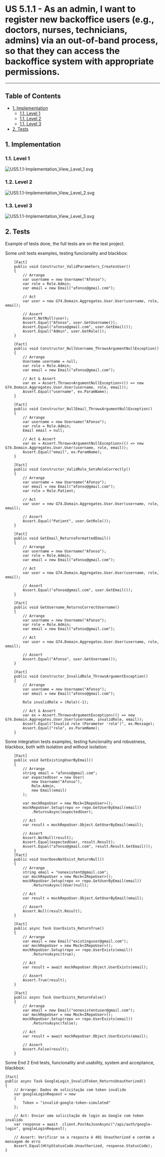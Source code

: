 # US 5.1.1 - As an admin, I want to register new backoffice users (e.g., doctors, nurses, technicians, admins) via an out-of-band process, so that they can access the backoffice system with appropriate permissions.

---

## Table of Contents

- [1. Implementation](#1-analysis)
    - [1.1. Level 1](#11-implementation-view)
    - [1.1. Level 2](#12-implementation-view)
    - [1.1. Level 3](#13-implementation-view)
- [2. Tests](#2-tests)



## 1. Implementation

### 1.1. Level 1

![US5.1.1-Implementation_View_Level_1.svg](3.Implementation_Views%2FUS5.1.1-Implementation_View_Level_1.svg)

### 1.2. Level 2

![US5.1.1-Implementation_View_Level_2.svg](3.Implementation_Views%2FUS5.1.1-Implementation_View_Level_2.svg)

### 1.3. Level 3

![US5.1.1-Implementation_View_Level_3.svg](3.Implementation_Views%2FUS5.1.1-Implementation_View_Level_3.svg)

## 2. Tests


Example of tests done, the full tests are on the test project.

Some unit tests examples, testing funcionality and blackbox:

        [Fact]
        public void Constructor_ValidParameters_CreatesUser()
        {
            // Arrange
            var username = new Username("Afonso");
            var role = Role.Admin;
            var email = new Email("afonso@gmail.com");

            // Act
            var user = new G74.Domain.Aggregates.User.User(username, role, email);

            // Assert
            Assert.NotNull(user);
            Assert.Equal("Afonso", user.GetUsername());
            Assert.Equal("afonso@gmail.com", user.GetEmail());
            Assert.Equal("Admin", user.GetRole());
        }
        
        [Fact]
        public void Constructor_NullUsername_ThrowsArgumentNullException()
        {
            // Arrange
            Username username = null;
            var role = Role.Admin;
            var email = new Email("afonso@gmail.com");

            // Act & Assert
            var ex = Assert.Throws<ArgumentNullException>(() => new G74.Domain.Aggregates.User.User(username, role, email));
            Assert.Equal("username", ex.ParamName);
        }

        [Fact]
        public void Constructor_NullEmail_ThrowsArgumentNullException()
        {
            // Arrange
            var username = new Username("Afonso");
            var role = Role.Admin;
            Email email = null;

            // Act & Assert
            var ex = Assert.Throws<ArgumentNullException>(() => new G74.Domain.Aggregates.User.User(username, role, email));
            Assert.Equal("email", ex.ParamName);
        }
        
        [Fact]
        public void Constructor_ValidRole_SetsRoleCorrectly()
        {
            // Arrange
            var username = new Username("Afonso");
            var email = new Email("afonso@gmail.com");
            var role = Role.Patient;

            // Act
            var user = new G74.Domain.Aggregates.User.User(username, role, email);

            // Assert
            Assert.Equal("Patient", user.GetRole());
        }

        [Fact]
        public void GetEmail_ReturnsFormattedEmail()
        {
            // Arrange
            var username = new Username("Afonso");
            var role = Role.Admin;
            var email = new Email("afonso@gmail.com");

            // Act
            var user = new G74.Domain.Aggregates.User.User(username, role, email);

            // Assert
            Assert.Equal("afonso@gmail.com", user.GetEmail());
        }

        [Fact]
        public void GetUsername_ReturnsCorrectUsername()
        {
            // Arrange
            var username = new Username("Afonso");
            var role = Role.Admin;
            var email = new Email("afonso@gmail.com");

            // Act
            var user = new G74.Domain.Aggregates.User.User(username, role, email);

            // Assert
            Assert.Equal("Afonso", user.GetUsername());
        }
        
        [Fact]
        public void Constructor_InvalidRole_ThrowsArgumentException()
        {
            // Arrange
            var username = new Username("Afonso");
            var email = new Email("afonso@gmail.com");
            
            Role invalidRole = (Role)(-1);

            // Act & Assert
            var ex = Assert.Throws<ArgumentException>(() => new G74.Domain.Aggregates.User.User(username, invalidRole, email));
            Assert.Equal("Invalid role (Parameter 'role')", ex.Message); 
            Assert.Equal("role", ex.ParamName); 
        }

Some integration tests examples, testing funcionality and robustness, blackbox, both with isolation and without isolation:


        [Fact]
        public void GetExistingUserByEmail()
        {
            // Arrange
            string email = "afonso@gmail.com";
            var expectedUser = new User(
                new Username("Afonso"),
                Role.Admin,
                new Email(email)
            );

            var mockRepoUser = new Mock<IRepoUser>();
            mockRepoUser.Setup(repo => repo.GetUserByEmail(email))
                .ReturnsAsync(expectedUser);

            // Act
            var result = mockRepoUser.Object.GetUserByEmail(email);

            // Assert
            Assert.NotNull(result);
            Assert.Equal(expectedUser, result.Result);
            Assert.Equal("afonso@gmail.com", result.Result.GetEmail());
        }
        [Fact]
        public void UserDoesNotExist_ReturnNull()
        {
            // Arrange
            string email = "nonexistent@gmail.com";
            var mockRepoUser = new Mock<IRepoUser>();
            mockRepoUser.Setup(repo => repo.GetUserByEmail(email))
                .ReturnsAsync((User)null);

            // Act
            var result = mockRepoUser.Object.GetUserByEmail(email);

            // Assert
            Assert.Null(result.Result);
        }

        [Fact]
        public async Task UserExists_ReturnTrue()
        {
            // Arrange
            var email = new Email("existinguser@gmail.com");
            var mockRepoUser = new Mock<IRepoUser>();
            mockRepoUser.Setup(repo => repo.UserExists(email))
                .ReturnsAsync(true);

            // Act
            var result = await mockRepoUser.Object.UserExists(email);

            // Assert
            Assert.True(result);
        }

        [Fact]
        public async Task UserExists_ReturnFalse()
        {
            // Arrange
            var email = new Email("nonexistentuser@gmail.com");
            var mockRepoUser = new Mock<IRepoUser>();
            mockRepoUser.Setup(repo => repo.UserExists(email))
                .ReturnsAsync(false);

            // Act
            var result = await mockRepoUser.Object.UserExists(email);

            // Assert
            Assert.False(result);
        }

Some End 2 End tests, funcionality and usability, system and acceptance, blackbox:

    [Fact]
    public async Task GoogleLogin_InvalidToken_ReturnsUnauthorized()
    {
        // Arrange: Dados de solicitação com token inválido
        var googleLoginRequest = new 
        {
            Token = "invalid-google-token-simulated"
        };
        
        // Act: Enviar uma solicitação de login ao Google com token inválido
        var response = await _client.PostAsJsonAsync("/api/auth/google-login", googleLoginRequest);
        
        // Assert: Verificar se a resposta é 401 Unauthorized e contém a mensagem de erro
        Assert.Equal(HttpStatusCode.Unauthorized, response.StatusCode);
    }
